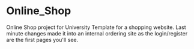 # Online_Shop
Online Shop project for University
Template for a shopping website. Last minute changes made it into an internal ordering site as the login/register are the first pages you'll see.
